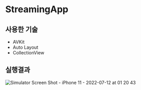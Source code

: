 # StreamingApp

## 사용한 기술
 * AVKit
 * Auto Layout
 * CollectionView
 
## 실행결과

![Simulator Screen Shot - iPhone 11 - 2022-07-12 at 01 20 43](https://user-images.githubusercontent.com/71163980/178311453-7499eba9-9d48-43c4-b63e-520d435999c1.png)
